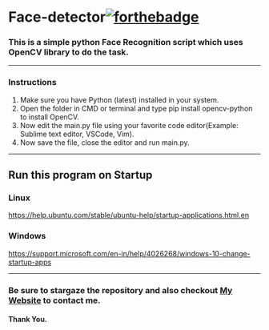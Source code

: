 # Face-detector[![forthebadge](https://forthebadge.com/images/badges/made-with-python.svg)](https://forthebadge.com)
### This is a simple python Face Recognition script which uses OpenCV library to do the task. 
---
### Instructions
1. Make sure you have Python (latest) installed in your system.
2. Open the folder in CMD or terminal and type pip install opencv-python to install OpenCV.
3. Now edit the main.py file using your favorite code editor(Example: Sublime text editor, VSCode, Vim).
4. Now save the file, close the editor and run main.py.
---
## Run this program on Startup
### Linux
https://help.ubuntu.com/stable/ubuntu-help/startup-applications.html.en
### Windows
https://support.microsoft.com/en-in/help/4026268/windows-10-change-startup-apps

---
### Be sure to stargaze the repository and also checkout [My Website](https://rishabh-stack.github.io/) to contact me.
#### Thank You.
